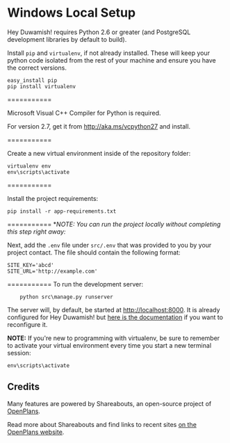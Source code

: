Windows Local Setup
===========

Hey Duwamish! requires Python 2.6 or greater  (and PostgreSQL development libraries by default to build).

Install `pip` and `virtualenv`, if not already installed. These will keep your python code isolated from the rest of your machine and ensure you have the correct versions.
```
easy_install pip
pip install virtualenv
```


===========

Microsoft Visual C++ Compiler for Python is required. 

For version 2.7, get it from http://aka.ms/vcpython27 and install.

===========


Create a new virtual environment inside of the repository folder:
```
virtualenv env
env\scripts\activate
```
===========


Install the project requirements:
```
pip install -r app-requirements.txt
```


===========
**NOTE: You can run the project locally without completing this step right away:*

Next, add the `.env` file under `src/.env` that was provided to you by your project contact. The file should contain the following format:

```
SITE_KEY='abcd'
SITE_URL='http://example.com'
```

===========
To run the development server:
```
	python src\manage.py runserver
```
The server will, by default, be started at [http://localhost:8000](http://localhost:8000). It is already configured for Hey Duwamish! but [here is the documentation](https://github.com/openplans/shareabouts/blob/master/doc/CONFIG.md) if you want to reconfigure it.


**NOTE:** If you're new to programming with virtualenv, be sure to remember to activate your virtual environment every time you start a new terminal session:

```
env\scripts\activate
```

Credits
-------------
Many features are powered by Shareabouts, an open-source project of [OpenPlans](http://openplans.org).

Read more about Shareabouts and find links to recent sites [on the OpenPlans website](http://openplans.org/shareabouts/).
